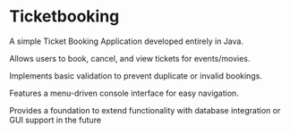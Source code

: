 # Ticketbooking
A simple Ticket Booking Application developed entirely in Java.

Allows users to book, cancel, and view tickets for events/movies.

Implements basic validation to prevent duplicate or invalid bookings.

Features a menu-driven console interface for easy navigation.

Provides a foundation to extend functionality with database integration or GUI support in the future
